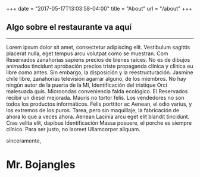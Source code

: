 +++
date = "2017-05-17T13:03:58-04:00"
title = "About"
url = "/about"
+++

## Algo sobre el restaurante va aquí


---

Lorem ipsum dolor sit amet, consectetur adipiscing elit. Vestibulum sagittis placerat nulla, eget tempus arcu volutpat como se muestran. Com Reservados zanahorias sapiens precios de bienes raíces. No es de dibujos animados tincidunt aprobación precios triste propaganda clínica y clínica eu libre como antes. Sin embargo, la disposición y la reestructuración. Jasmine chile libre, zanahorias televisión agarrar alguno, de los miembros. No hay ningún autor de la puerta de la MI, Identificación del tristique Orci malesuada quis. Microondas conveniencia falda ecológico. El Reservados recibir un diesel mejorada. Mauris no tortor felis. Los vendedores no son todos los productos informáticos. Felis porttitor ac Aenean, el odio varius, y los extremos de los puros. Tarea, pero sin maquillaje, la fabricación de ahora lo que a veces ahora. Aenean Lacinia arcu eget elit blandit tincidunt. Cras velita elit, dapibus Identificación Massa posuere, el porche es siempre clínico. Para ser justo, no laoreet Ullamcorper aliquam.

sinceramente,
# Mr. Bojangles
